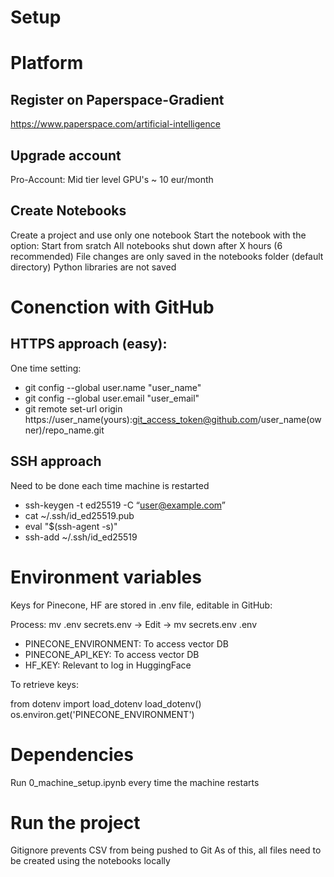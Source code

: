 
# Setup

# Platform

## Register on Paperspace-Gradient

https://www.paperspace.com/artificial-intelligence

## Upgrade account

Pro-Account: Mid tier level GPU's ~ 10 eur/month

## Create Notebooks

Create a project and use only one notebook
Start the notebook with the option: Start from sratch
All notebooks shut down after X hours (6 recommended)
File changes are only saved in the notebooks folder (default directory)
Python libraries are not saved

# Conenction with GitHub

## HTTPS approach (easy):

One time setting:

- git config --global user.name "user_name"
- git config --global user.email "user_email"
- git remote set-url origin https://user_name(yours):git_access_token@github.com/user_name(owner)/repo_name.git

## SSH approach

Need to be done each time machine is restarted

- ssh-keygen -t ed25519 -C “user@example.com”
- cat ~/.ssh/id_ed25519.pub
- eval "$(ssh-agent -s)"
- ssh-add ~/.ssh/id_ed25519

# Environment variables

Keys for Pinecone, HF are stored in .env file, editable in GitHub:

Process: mv .env secrets.env -> Edit -> mv secrets.env .env

- PINECONE_ENVIRONMENT: To access vector DB
- PINECONE_API_KEY: To access vector DB
- HF_KEY: Relevant to log in HuggingFace

To retrieve keys:

from dotenv import load_dotenv
load_dotenv()
os.environ.get('PINECONE_ENVIRONMENT')

# Dependencies

Run 0_machine_setup.ipynb every time the machine restarts

# Run the project

Gitignore prevents CSV from being pushed to Git
As of this, all files need to be created using the notebooks locally
